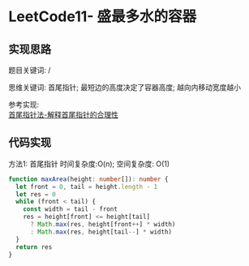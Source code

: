 # LeetCode11- 盛最多水的容器

## 实现思路

题目关键词: /

思维关键词: 首尾指针; 最短边的高度决定了容器高度; 越向内移动宽度越小

参考实现: <br/>
[首尾指针法-解释首尾指针的合理性](https://leetcode.cn/problems/container-with-most-water/solution/on-shuang-zhi-zhen-jie-fa-li-jie-zheng-que-xing-tu/)


## 代码实现

方法1: 首尾指针  时间复杂度:O(n); 空间复杂度: O(1)

```ts
function maxArea(height: number[]): number {
  let front = 0, tail = height.length - 1
  let res = 0
  while (front < tail) {
    const width = tail - front
    res = height[front] <= height[tail] 
      ? Math.max(res, height[front++] * width)
      : Math.max(res, height[tail--] * width)
  }
  return res
}
```